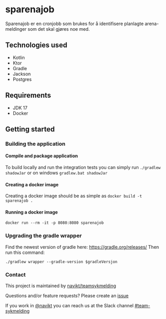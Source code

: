 # sparenajob
Sparenajob er en cronjobb som brukes for å identifisere planlagte arena-meldinger som det skal gjøres noe med. 

## Technologies used
* Kotlin
* Ktor
* Gradle
* Jackson
* Postgres

## Requirements

* JDK 17
* Docker

## Getting started
### Building the application
#### Compile and package application
To build locally and run the integration tests you can simply run `./gradlew shadowJar` or  on windows 
`gradlew.bat shadowJar`

#### Creating a docker image
Creating a docker image should be as simple as `docker build -t sparenajob .`

#### Running a docker image
`docker run --rm -it -p 8080:8080 sparenajob`

### Upgrading the gradle wrapper
Find the newest version of gradle here: https://gradle.org/releases/ Then run this command:

```./gradlew wrapper --gradle-version $gradleVersjon```

### Contact

This project is maintained by [navikt/teamsykmelding](CODEOWNERS)

Questions and/or feature requests? Please create an [issue](https://github.com/navikt/sparenajob/issues)

If you work in [@navikt](https://github.com/navikt) you can reach us at the Slack
channel [#team-sykmelding](https://nav-it.slack.com/archives/CMA3XV997)
